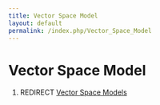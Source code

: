 ```yaml
---
title: Vector Space Model
layout: default
permalink: /index.php/Vector_Space_Model
---
```


# Vector Space Model

1. REDIRECT [Vector Space Models](Vector_Space_Models)